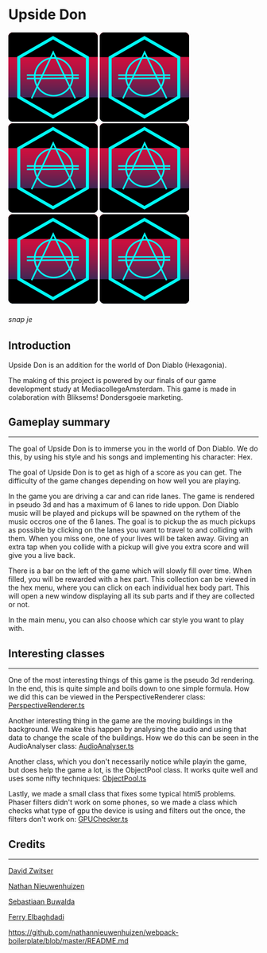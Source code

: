 # Upside Don
![alt text](./assets/sprites/favicon.png)
![alt text](./assets/sprites/favicon.png)
![alt text](./assets/sprites/favicon.png)
![alt text](./assets/sprites/favicon.png)
![alt text](./assets/sprites/favicon.png)
![alt text](./assets/sprites/favicon.png)
###### snap je

## Introduction
Upside Don is an addition for the world of Don Diablo (Hexagonia).

The making of this project is powered by our finals of our game development study at MediacollegeAmsterdam. This game is made in colaboration with Bliksems! Dondersgoeie marketing.

## Gameplay summary
---
The  goal of Upside Don is to immerse you in the world of Don Diablo. We do this, by using his style and his songs and implementing his character: Hex. 

The goal of Upside Don is to get as high of a score as you can get. The difficulty of the game changes depending on how well you are playing.

In the game you are driving a car and can ride lanes. The game is rendered in pseudo 3d and has a maximum of 6 lanes to ride uppon. Don Diablo music will be played and pickups will be spawned on the rythem of the music occros one of the 6 lanes. The goal is to pickup the as much pickups as possible by clicking on the lanes you want to travel to and colliding with them. When you miss one, one of your lives will be taken away. Giving an extra tap when you collide with a pickup will give you extra score and will give you a live back.

There is a bar on the left of the game which will slowly fill over time. When filled, you will be rewarded with a hex part. This collection can be viewed in the hex menu, where you can click on each individual hex body part. This will open a new window displaying all its sub parts and if they are collected or not.

In the main menu, you can also choose which car style you want to play with.

## Interesting classes
---
One of the most interesting things of this game is the pseudo 3d rendering. In the end, this is quite simple and boils down to one simple formula. How we did this can be viewed in the PerspectiveRenderer class:
[PerspectiveRenderer.ts](https://github.com/kmopman/Travelling/blob/master/ts/Rendering/PerspectiveRenderer.ts)

Another interesting thing in the game are the moving buildings in the background. We make this happen by analysing the audio and using that data to change the scale of the buildings. How we do this can be seen in the AudioAnalyser class: [AudioAnalyser.ts](https://github.com/kmopman/Travelling/blob/master/ts/Systems/Sound/AudioAnalyser.ts)

Another class, which you don't necessarily notice while playin the game, but does help the game a lot, is the ObjectPool class. It works quite well and uses some nifty techniques: [ObjectPool.ts](https://github.com/kmopman/Travelling/blob/master/ts/Systems/ObjectPool.ts)

Lastly, we made a small class that fixes some typical html5 problems. Phaser filters didn't work on some phones, so we made a class which checks what type of gpu the device is using and filters out the once, the filters don't work on: [GPUChecker.ts](https://github.com/kmopman/Travelling/blob/master/ts/Systems/GPUChecker.ts)

## Credits
---
[David Zwitser](http://davidzwitser.com)

[Nathan Nieuwenhuizen](http://nathannieuwenhuizen.github.io)

[Sebastiaan Buwalda](https://www.youtube.com/channel/UCUUszITqtqrAu7n8sp873JQ)

[Ferry Elbaghdadi]()

https://github.com/nathannieuwenhuizen/webpack-boilerplate/blob/master/README.md
